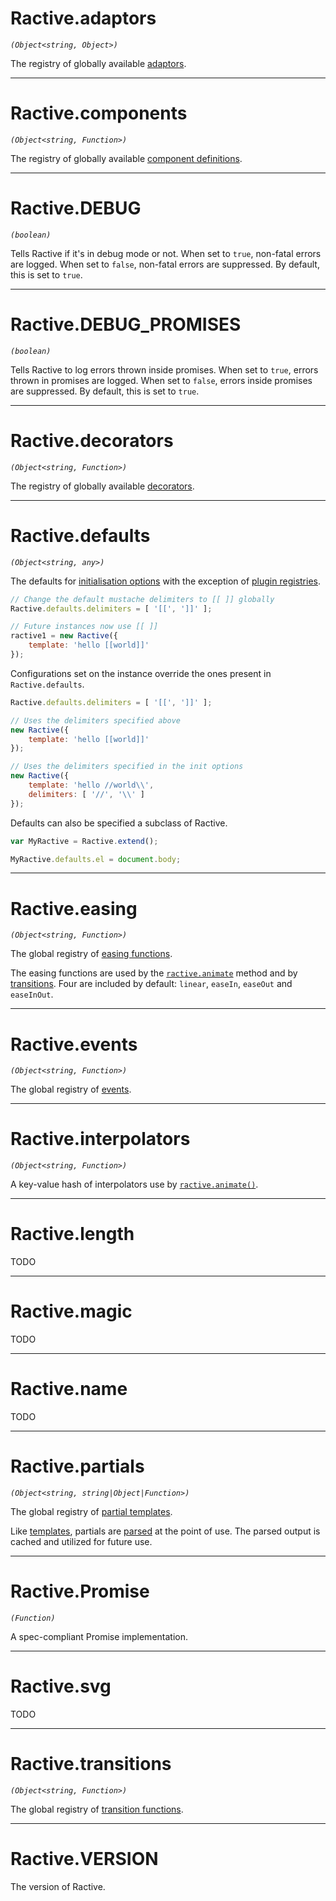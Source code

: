 # Ractive.adaptors

_`(Object<string, Object>)`_

The registry of globally available [adaptors]().

---

# Ractive.components

_`(Object<string, Function>)`_

The registry of globally available [component definitions]().

---

# Ractive.DEBUG

_`(boolean)`_

Tells Ractive if it's in debug mode or not. When set to `true`, non-fatal errors are logged. When set to `false`, non-fatal errors are suppressed. By default, this is set to `true`.

---

# Ractive.DEBUG_PROMISES

_`(boolean)`_

Tells Ractive to log errors thrown inside promises. When set to `true`, errors thrown in promises are logged. When set to `false`, errors inside promises are suppressed. By default, this is set to `true`.

---

# Ractive.decorators

_`(Object<string, Function>)`_

The registry of globally available [decorators]().

---

# Ractive.defaults

_`(Object<string, any>)`_

The defaults for [initialisation options]() with the exception of [plugin registries]().

```js
// Change the default mustache delimiters to [[ ]] globally
Ractive.defaults.delimiters = [ '[[', ']]' ];

// Future instances now use [[ ]]
ractive1 = new Ractive({
    template: 'hello [[world]]'
});
```

Configurations set on the instance override the ones present in `Ractive.defaults`.

```js
Ractive.defaults.delimiters = [ '[[', ']]' ];

// Uses the delimiters specified above
new Ractive({
	template: 'hello [[world]]'
});

// Uses the delimiters specified in the init options
new Ractive({
	template: 'hello //world\\',
	delimiters: [ '//', '\\' ]
});
```

Defaults can also be specified a subclass of Ractive.

```js
var MyRactive = Ractive.extend();

MyRactive.defaults.el = document.body;
```

---

# Ractive.easing

_`(Object<string, Function>)`_

The global registry of [easing functions]().

The easing functions are used by the [`ractive.animate`]() method and by [transitions](). Four are included by default: `linear`, `easeIn`, `easeOut` and `easeInOut`.

---

# Ractive.events

_`(Object<string, Function>)`_

The global registry of [events]().

---

# Ractive.interpolators

_`(Object<string, Function>)`_

A key-value hash of interpolators use by [`ractive.animate()`]().

---

# Ractive.length

TODO

---

# Ractive.magic

TODO

---

# Ractive.name

TODO

---

# Ractive.partials

_`(Object<string, string|Object|Function>)`_

The global registry of [partial templates]().

Like [templates](), partials are [parsed]() at the point of use. The parsed output is cached and utilized for future use.

---

# Ractive.Promise

_`(Function)`_

A spec-compliant Promise implementation.

---

# Ractive.svg

TODO

---

# Ractive.transitions

_`(Object<string, Function>)`_

The global registry of [transition functions]().

---

# Ractive.VERSION

The version of Ractive.
